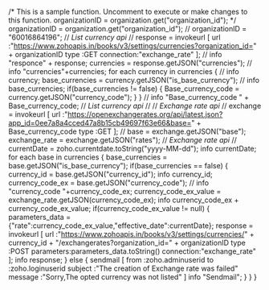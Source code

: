
/*
This is a sample function. Uncomment to execute or make changes to this function.
organizationID = organization.get("organization_id");
*/
organizationID = organization.get("organization_id");
// organizationID = "60016864196";
// *List currency api* //
response = invokeurl
[
	url :"https://www.zohoapis.in/books/v3/settings/currencies?organization_id=" + organizationID
	type :GET
	connection:"exchange_rate"
];
// info "responce" + response;
currencies = response.getJSON("currencies");
// info "currencies"+currencies;
for each  currency in currencies
{
	// 	info currency;
	base_currencies = currency.getJSON("is_base_currency");
	// 	info base_currencies;
	if(base_currencies != false)
	{
		Base_currency_code = currency.getJSON("currency_code");
	}
}
// info "Base_currency_code " + Base_currency_code;
// *List currency api* //
// *Exchange rate api* //
exchange = invokeurl
[
	url :"https://openexchangerates.org/api/latest.json?app_id=0ee7a8a4cced47a8b15cb49697f63e66&base=" + Base_currency_code
	type :GET
];
// 	base = exchange.getJSON("base");
exchange_rate = exchange.getJSON("rates");
// *Exchange rate api* //
currentDate = zoho.currentdate.toString("yyyy-MM-dd");
info currentDate;
for each  base in currencies
{
	base_currencies = base.getJSON("is_base_currency");
	if(base_currencies == false)
	{
		currency_id = base.getJSON("currency_id");
		info currency_id;
		currency_code_ex = base.getJSON("currency_code");
		// 		info "currency_code "+currency_code_ex;
		currency_code_ex_value = exchange_rate.getJSON(currency_code_ex);
		info currency_code_ex + currency_code_ex_value;
		if(currency_code_ex_value != null)
		{
			parameters_data = {"rate":currency_code_ex_value,"effective_date":currentDate};
			response = invokeurl
			[
				url :"https://www.zohoapis.in/books/v3/settings/currencies/" + currency_id + "/exchangerates?organization_id=" + organizationID
				type :POST
				parameters:parameters_data.toString()
				connection:"exchange_rate"
			];
			info response;
		}
		else
		{
			sendmail
			[
				from :zoho.adminuserid
				to :zoho.loginuserid
				subject :"The creation of Exchange rate was failed"
				message :"Sorry,The opted currency was not listed"
			]
			info "Sendmail";
		}
	}
}
